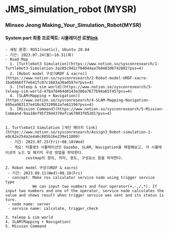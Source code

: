 # JMS_simulation_robot (MYSR)
### Minseo Jeong Making_Your_Simulation_Robot(MYSR)

#### System part 최종 프로젝트: 시뮬레이션 로봇[link](https://www.notion.so/sysconresearch/7fc4a65881794b37a0d292a61730601c?pvs=4)
    - 세팅 환경: ROS1(noetic), Ubuntu 20.04
    - 기간: 2023.07.24(월)~10.31(화)
    - Road Map
      1. [Turtlebot3 Simulation](https://www.notion.so/sysconresearch/1-Turtlebot3-Simulation-3a285c942cf04044aa7b8403d6742802?pvs=4)
      2. [Robot model 구성(URDF & xacro)](https://www.notion.so/sysconresearch/2-Robot-model-URDF-xacro-1ba0466ff7e641fc87c1683a30ad597e?pvs=4)
      3. [teleop & sim world](https://www.notion.so/sysconresearch/3-teleop-sim-world-478a78464d0143e386a7677b94a65f45?pvs=4)
      4. [SLAM(Mapping + Navigation)](https://www.notion.so/sysconresearch/4-SLAM-Mapping-Navigation-605ea983137e410c82320961afe61196?pvs=4)
      5. [Mission Command](https://www.notion.so/sysconresearch/5-Mission-Command-9aa18ef95f3944378efca67093f05201?pvs=4)
      

    1. Turtlebot3 Simulation [개인 페이지 link](https://www.notion.so/sysconresearch/Assign3_Robot-simulation-1-e0c62e254a2e4a6c885b16e239e11809)
      - 기간: 2023.07.25(Fri)~08.10(Wed)
      - 개요: 터틀봇3 시뮬레이션인 Gazebo, SLAM, Navigation을 체험해보고, 각 시뮬레이션의 노드 및 패키지 구성 방법을 파악한다.
             costmap의 정의, 의미, 용도, 구성요소 등을 파악한다.
    
    2. Robot model 구성(URDF & xacro)
     - 기간: 2023.08.11(Wed)~08.18(Fri)
     - concept: Make ros calculator service node using trigger service type
                We can input two numbers and four operator(+,-,/,*). If input two numbers and one of the operator, service node calculates the value and shows result when trigger service was sent and its status is ture.
     - node name: server
     - service name: calculate, trigger_check
   
    3. teleop & sim world   
    4. SLAM(Mapping + Navigation)
    5. Mission Command
